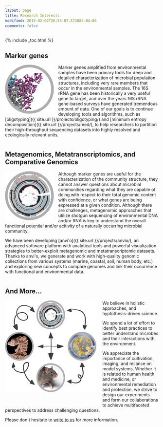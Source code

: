 ```yaml
---
layout: page
title: Research Interests
modified: 2015-02-02T20:53:07.573882-04:00
comments: false
---
```


{% include _toc.html %}

## Marker genes

<div style="height: 155px; width: 175px; float: left;">
<img src="images/marker-genes.png" style="border:none;" />
</div>

Marker genes amplified from environmental samples have been primary tools for deep and detailed characterization of microbial population structures, including very rare members that occur in the environmental samples. The 16S rRNA gene has been historically a very useful gene to target, and over the years 16S rRNA gene-based surveys have generated tremendous amount of data. One of our goals is to continue developing tools and algorithms, such as [oligotyping]({{ site.url }}/projects/oligotyping/) and [minimum entropy decomposition]({{ site.url }}/projects/med/), to help researchers to partition their high-throughput sequencing datasets into highly resolved and ecologically relevant units.

<div style="clear:both"></div>

## Metagenomics, Metatranscriptomics, and Comparative Genomics

<div style="height: 155px; width: 175px; float: left;">
<img src="images/omics.png" style="border:none;" />
</div>

Although marker genes are useful for the characterization of the community structure, they cannot answer questions about microbial communities regarding what they are capable of doing with respect to their total genomic content with confidence, or what genes are being expressed at a given condition. Although there are challenges, metagenomic approaches that utilize shotgun sequencing of environmental DNA and/or RNA is key to understand the overall functional potential and/or acitivity of a naturally occurring microbial community.

We have been developing [anvi'o]({{ site.url }}/projects/anvio/), an advanced software platform with analytical tools and powerful visualization strategies to better-exploit metagenomic and metatranscriptomic datasets. Thanks to anvi'o, we generate and work with high-quality genomic collections from various systems (marine, coastal, soil, human body, etc.) and exploring new concepts to compare genomes and link their occurrence with functional and environmental data. 
<div style="clear:both"></div>

## And More...

<div style="height: 350px; width: 300px; float: left; padding-right: 20px;">
<img src="images/all.png" style="border:none;" />
</div>

We believe in holistic approaches, and hyptothesis-driven science.

We spend a lot of effort to identify best practices to better understand microbes and their interactions with the environment.

We appreciate the importance of cultivation, imaging, and reliance on model systems. Whether it is related to human health and medicine, or environmental remediation and protection, we strive to design our experiments and form our collaborations to achieve multifaceted perspectives to address challenging questions.

Please don't hesitate to [write to us]({{site.url}}/people/) for more information.

<div style="clear:both"></div>
